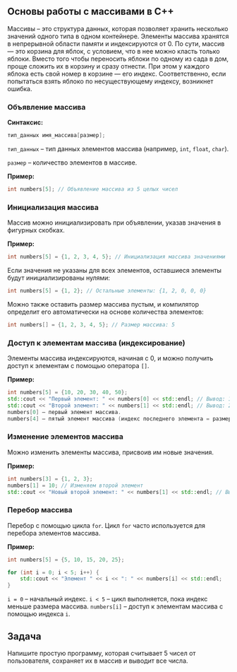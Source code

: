 ﻿## Основы работы с массивами в C++

Массивы – это структура данных, которая позволяет хранить несколько значений одного типа в одном контейнере. Элементы массива хранятся в непрерывной области памяти и индексируются от 0. По сути, массив — это корзина для яблок, с условием, что в нее можно класть только яблоки. Вместо того чтобы переносить яблоки по одному из сада в дом, проще сложить их в корзину и сразу отнести. При этом у каждого яблока есть свой номер в корзине — его индекс. Соответственно, если попытаться взять яблоко по несуществующему индексу, возникнет ошибка.

### Объявление массива

**Синтаксис:**
```cpp
тип_данных имя_массива[размер];
```

`тип_данных` – тип данных элементов массива (например, `int`, `float`, `char`).

`размер` – количество элементов в массиве. 
   
**Пример:**
```cpp
int numbers[5]; // Объявление массива из 5 целых чисел
```

### Инициализация массива
Массив можно инициализировать при объявлении, указав значения в фигурных скобках.

**Пример:**
```cpp
int numbers[5] = {1, 2, 3, 4, 5}; // Инициализация массива значениями
```

Если значения не указаны для всех элементов, оставшиеся элементы будут инициализированы нулями:
```cpp
int numbers[5] = {1, 2}; // Остальные элементы: {1, 2, 0, 0, 0}
```

Можно также оставить размер массива пустым, и компилятор определит его автоматически на основе количества элементов:

```cpp
int numbers[] = {1, 2, 3, 4, 5}; // Размер массива: 5
```

### Доступ к элементам массива (индексирование)
Элементы массива индексируются, начиная с 0, и можно получить доступ к элементам с помощью оператора `[]`.

**Пример:**
```cpp
int numbers[5] = {10, 20, 30, 40, 50};
std::cout << "Первый элемент: " << numbers[0] << std::endl; // Вывод: 10
std::cout << "Второй элемент: " << numbers[1] << std::endl; // Вывод: 20
numbers[0] – первый элемент массива.
numbers[4] – пятый элемент массива (индекс последнего элемента = размер массива - 1).
```

### Изменение элементов массива
Можно изменить элементы массива, присвоив им новые значения.

**Пример:**
```cpp
int numbers[3] = {1, 2, 3};
numbers[1] = 10; // Изменяем второй элемент
std::cout << "Новый второй элемент: " << numbers[1] << std::endl; // Вывод: 10
```

### Перебор массива
Перебор с помощью цикла `for`. Цикл `for` часто используется для перебора элементов массива.

**Пример:**
```cpp
int numbers[5] = {5, 10, 15, 20, 25};

for (int i = 0; i < 5; i++) {
    std::cout << "Элемент " << i << ": " << numbers[i] << std::endl;
}
```
`i = 0` – начальный индекс.
`i < 5` – цикл выполняется, пока индекс меньше размера массива.
`numbers[i]` – доступ к элементам массива с помощью индекса `i`.

## Задача

Напишите простую программу, которая считывает 5 чисел от пользователя, сохраняет их в массив и выводит все числа.